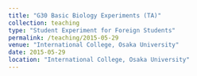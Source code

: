 ```yaml
---
title: "G30 Basic Biology Experiments (TA)"
collection: teaching
type: "Student Experiment for Foreign Students"
permalink: /teaching/2015-05-29
venue: "International College, Osaka University"
date: 2015-05-29
location: "International College, Osaka University"
---
```

